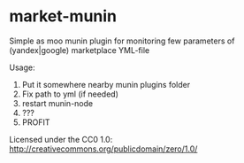 market-munin
============

Simple as moo munin plugin for monitoring few parameters of (yandex|google) marketplace YML-file

Usage: 

1. Put it somewhere nearby munin plugins folder
2. Fix path to yml (if needed)
3. restart munin-node
4. ???
5. PROFIT


Licensed under the CC0 1.0: http://creativecommons.org/publicdomain/zero/1.0/
